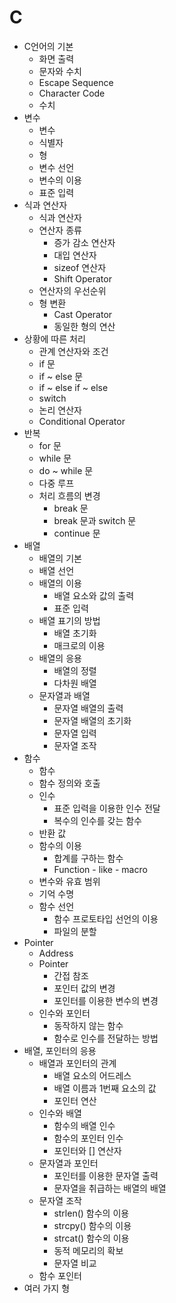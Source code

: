 # C


* C언어의 기본
  * 화면 출력
  * 문자와 수치
  * Escape Sequence
  * Character Code
  * 수치
* 변수
  * 변수
  * 식별자
  * 형
  * 변수 선언
  * 변수의 이용
  * 표준 입력
* 식과 연산자
  * 식과 연산자
  * 연산자 종류
    * 증가 감소 연산자
    * 대입 연산자
    * sizeof 연산자
    * Shift Operator
  * 연산자의 우선순위
  * 형 변환
    * Cast Operator
    * 동일한 형의 연산
* 상황에 따른 처리
  * 관계 연산자와 조건
  * if 문
  * if ~ else 문
  * if ~ else if ~ else
  * switch
  * 논리 연산자
  * Conditional Operator
* 반복
  * for 문
  * while 문
  * do ~ while 문
  * 다중 루프
  * 처리 흐름의 변경
    * break 문
    * break 문과 switch 문
    * continue 문
* 배열
  * 배열의 기본
  * 배열 선언
  * 배열의 이용
    * 배열 요소와 값의 출력
    * 표준 입력
  * 배열 표기의 방법
    * 배열 초기화
    * 매크로의 이용
  * 배열의 응용
    * 배열의 정렬
    * 다차원 배열
  * 문자열과 배열
    * 문자열 배열의 출력
    * 문자열 배열의 초기화
    * 문자열 입력
    * 문자열 조작
* 함수
  * 함수
  * 함수 정의와 호출
  * 인수
    * 표준 입력을 이용한 인수 전달
    * 복수의 인수를 갖는 함수
  * 반환 값
  * 함수의 이용
    * 합계를 구하는 함수
    * Function - like - macro
  * 변수와 유효 범위
  * 기억 수명
  * 함수 선언
    * 함수 프로토타입 선언의 이용
    * 파일의 분할
* Pointer
  * Address
  * Pointer
    * 간접 참조
    * 포인터 값의 변경
    * 포인터를 이용한 변수의 변경
  * 인수와 포인터
    * 동작하지 않는 함수
    * 함수로 인수를 전달하는 방법
* 배열, 포인터의 응용
  * 배열과 포인터의 관계
    * 배열 요소의 어드레스
    * 배열 이름과 1번째 요소의 값
    * 포인터 연산
  * 인수와 배열
    * 함수의 배열 인수
    * 함수의 포인터 인수
    * 포인터와 [] 연산자
  * 문자열과 포인터
    * 포인터를 이용한 문자열 출력
    * 문자열을 취급하는 배열의 배열
  * 문자열 조작
    * strlen() 함수의 이용
    * strcpy() 함수의 이용
    * strcat() 함수의 이용
    * 동적 메모리의 확보
    * 문자열 비교
  * 함수 포인터
* 여러 가지 형
